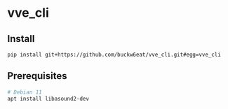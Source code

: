 # vve_cli

## Install

```
pip install git+https://github.com/buckw6eat/vve_cli.git#egg=vve_cli
```

## Prerequisites

```bash
# Debian 11
apt install libasound2-dev
```
